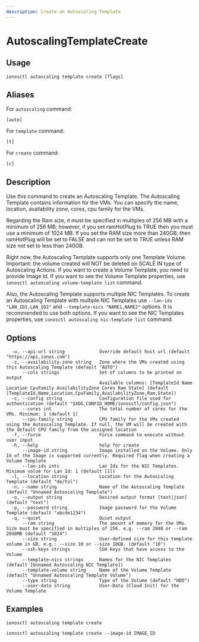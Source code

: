 ```yaml
---
description: Create an Autoscaling Template
---
```


# AutoscalingTemplateCreate

## Usage

```text
ionosctl autoscaling template create [flags]
```

## Aliases

For `autoscaling` command:

```text
[auto]
```

For `template` command:

```text
[t]
```

For `create` command:

```text
[c]
```

## Description

Use this command to create an Autoscaling Template. The Autoscaling Template contains information for the VMs. You can specify the name, location, availability zone, cores, cpu family for the VMs.

Regarding the Ram size, it must be specified in multiples of 256 MB with a minimum of 256 MB; however, if you set ramHotPlug to TRUE then you must use a minimum of 1024 MB. If you set the RAM size more than 240GB, then ramHotPlug will be set to FALSE and can not be set to TRUE unless RAM size not set to less than 240GB.

Right now, the Autoscaling Template supports only one Template Volume. Important: the volume created will NOT be deleted on SCALE IN type of Autoscaling Actions. If you want to create a Volume Template, you need to provide Image Id. If you want to see the Volume Template properties, use `ionosctl autoscaling volume-template list` command.

Also, the Autoscaling Template supports multiple NIC Templates. To create an Autoscaling Template with multiple NIC Templates use `--lan-ids "LAN_ID1,LAN_ID2"` and `--template-nics "NAME1,NAME2"` options. It is recommended to use both options. If you want to see the NIC Templates properties, use `ionosctl autoscaling nic-template list` command.

## Options

```text
  -u, --api-url string             Override default host url (default "https://api.ionos.com")
  -z, --availability-zone string   Zone where the VMs created using this Autoscaling Template (default "AUTO")
      --cols strings               Set of columns to be printed on output 
                                   Available columns: [TemplateId Name Location CpuFamily AvailabilityZone Cores Ram State] (default [TemplateId,Name,Location,CpuFamily,AvailabilityZone,Ram,State])
  -c, --config string              Configuration file used for authentication (default "$XDG_CONFIG_HOME/ionosctl/config.json")
      --cores int                  The total number of cores for the VMs. Minimum: 1 (default 1)
      --cpu-family string          CPU family for the VMs created using the Autoscaling Template. If null, the VM will be created with the default CPU family from the assigned location
  -f, --force                      Force command to execute without user input
  -h, --help                       help for create
      --image-id string            Image installed on the Volume. Only Id of the Image is supported currently. Required flag when creating a Volume Template
      --lan-ids ints               Lan Ids for the NIC Templates. Minimum value for Lan Id: 1 (default [1])
  -l, --location string            Location for the Autoscaling Template (default "de/txl")
  -n, --name string                Name of the Autoscaling Template (default "Unnamed Autoscaling Template")
  -o, --output string              Desired output format [text|json] (default "text")
  -p, --password string            Image password for the Volume Template (default "abcde1234")
  -q, --quiet                      Quiet output
      --ram string                 The amount of memory for the VMs. Size must be specified in multiples of 256. e.g. --ram 2048 or --ram 2048MB (default "1024")
      --size string                User-defined size for this template volume in GB. e.g.: --size 10 or --size 10GB. (default "10")
      --ssh-keys strings           SSH Keys that have access to the Volume
      --template-nics strings      Names for the NIC Templates (default [Unnamed Autoscaling NIC Template])
      --template-volume string     Name of the Volume Template (default "Unnamed Autoscaling Template Volume")
      --type string                Type of the Volume (default "HDD")
      --user-data string           User-Data (Cloud Init) for the Volume Template
```

## Examples

```text
ionosctl autoscaling template create

ionosctl autoscaling template create --image-id IMAGE_ID
```

